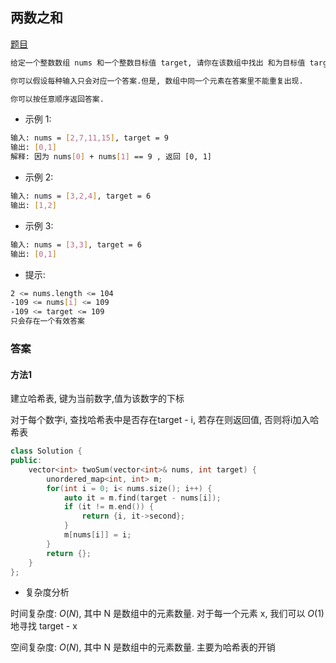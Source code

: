 <!--
 * @Description: 
 * @Version: 1.0
 * @Author: daLao
 * @Email: dalao@xxx.com
 * @Date: 2023-01-14 23:16:44
 * @LastEditors: dalao
 * @LastEditTime: 2023-03-18 00:06:35
-->

## 两数之和

[题目](https://leetcode.cn/problems/two-sum/?envType=study-plan&id=shu-ju-jie-gou-ru-men&plan=data-structures&plan_progress=c3ggb9j)

```sh
给定一个整数数组 nums 和一个整数目标值 target, 请你在该数组中找出 和为目标值 target  的那 两个 整数, 并返回它们的数组下标.

你可以假设每种输入只会对应一个答案.但是, 数组中同一个元素在答案里不能重复出现.

你可以按任意顺序返回答案.
```

- 示例 1: 

```sh
输入: nums = [2,7,11,15], target = 9
输出: [0,1]
解释: 因为 nums[0] + nums[1] == 9 , 返回 [0, 1]
```


- 示例 2: 

```sh
输入: nums = [3,2,4], target = 6
输出: [1,2]
```

- 示例 3: 

```sh
输入: nums = [3,3], target = 6
输出: [0,1]
```

- 提示: 

```sh
2 <= nums.length <= 104
-109 <= nums[i] <= 109
-109 <= target <= 109
只会存在一个有效答案
```


### 答案


#### 方法1

建立哈希表, 键为当前数字,值为该数字的下标

对于每个数字i, 查找哈希表中是否存在target - i, 若存在则返回值, 否则将i加入哈希表


```c++
class Solution {
public:
    vector<int> twoSum(vector<int>& nums, int target) {
        unordered_map<int, int> m;
        for(int i = 0; i< nums.size(); i++) {
            auto it = m.find(target - nums[i]);
            if (it != m.end()) {
                return {i, it->second};
            }
            m[nums[i]] = i;
        }
        return {};    
    }
};
```

- 复杂度分析

时间复杂度: $O(N)$, 其中 N 是数组中的元素数量. 对于每一个元素 x, 我们可以 $O(1)$ 地寻找 target - x

空间复杂度: $O(N)$, 其中 N 是数组中的元素数量. 主要为哈希表的开销